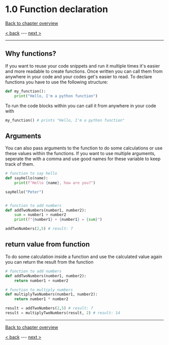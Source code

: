 # 1.0 Function declaration

[Back to chapter overview](../README.md)

[< back](../0-Basics/5-mathematical-operators.md) ---
[next >](./1-how-to-find-errors-in-my-code.md)

---

## Why functions?

If you want to reuse your code snippets and run it multiple times it's easier and more readable to create functions.
Once written you can call them from anywhere in your code and your codes get's easier to read.
To declare functions you have to use the following structure:

```python
def my_function():
    print("Hello, I'm a python function")
```

To run the code blocks within you can call it from anywhere in your code with

```python
my_function() # prints "Hello, I'm a python function"
```

## Arguments

You can also pass arguments to the function to do some calculations or use these values within the functions. If you want to use multiple arguments, seperate the with a comma and use good names for these variable to keep track of them.

```python
# function to say hello
def sayHello(name):
    print(f"Hello {name}, how are you?")

sayHello("Peter")


# function to add numbers
def addTwoNumbers(number1, number2):
    sum = number1 + number2
    print(f"{number1} + {number1} = {sum}")

addTwoNumbers(2,5) # result: 7
```

## return value from function

To do some calculation inside a function and use the calculated value again you can return the result from the function

```python
# function to add numbers
def addTwoNumbers(number1, number2):
    return number1 + number2

# function to multiply numbers
def multiplyTwoNumbers(number1, number2):
    return number1 * number2

result = addTwoNumbers(2,5) # result: 7
result = multiplyTwoNumbers(result, 2) # result: 14
```

---

[Back to chapter overview](../README.md)

[< back](../0-Basics/5-mathematical-operators.md) ---
[next >](./1-how-to-find-errors-in-my-code.md)
